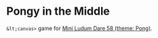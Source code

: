 # Pongy in the Middle
`&lt;canvas>` game for [Mini Ludum Dare 58 (theme: Pong)](http://ludumdare.com/compo/minild-58/?uid=49736).
